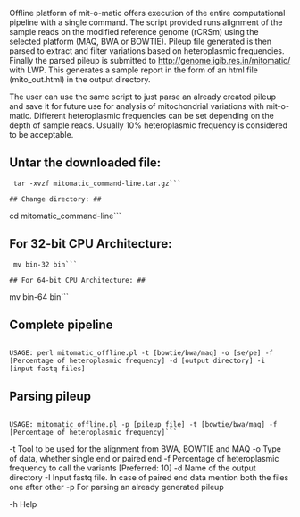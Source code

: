 Offline platform of mit-o-matic offers execution of the entire computational pipeline with a single command. The script provided runs alignment of the sample reads on the modified reference genome (rCRSm) using the selected platform (MAQ, BWA or BOWTIE). Pileup file generated is then parsed to extract and filter variations based on heteroplasmic frequencies. Finally the parsed pileup is submitted to http://genome.igib.res.in/mitomatic/ with LWP. This generates a sample report in the form of an html file (mito\_out.html) in the output directory.

The user can use the same script to just parse an already created pileup and save it for future use for analysis of mitochondrial variations with mit-o-matic. Different heteroplasmic frequencies can be set depending on the depth of sample reads. Usually 10% heteroplasmic frequency is considered to be acceptable.

## Untar the downloaded file: ##
```
 tar -xvzf mitomatic_command-line.tar.gz```

## Change directory: ##
```
cd mitomatic_command-line```

## For 32-bit CPU Architecture: ##
```
 mv bin-32 bin```

## For 64-bit CPU Architecture: ##
```
mv bin-64 bin```

## Complete pipeline ##
```

USAGE: perl mitomatic_offline.pl -t [bowtie/bwa/maq] -o [se/pe] -f [Percentage of heteroplasmic frequency] -d [output directory] -i [input fastq files]
```
## Parsing pileup ##
```

USAGE: mitomatic_offline.pl -p [pileup file] -t [bowtie/bwa/maq] -f [Percentage of heteroplasmic frequency]```

```


-t Tool to be used for the alignment from BWA, BOWTIE and MAQ
-o Type of data, whether single end or paired end
-f Percentage of heteroplasmic frequency to call the variants [Preferred: 10]
-d Name of the output directory
-I Input fastq file. In case of paired end data mention both the files one after other
-p For parsing an already generated pileup

-h Help
```